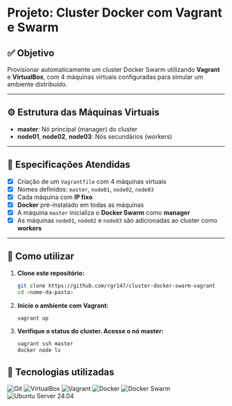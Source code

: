 # Projeto: Cluster Docker com Vagrant e Swarm

## ✅ Objetivo

Provisionar automaticamente um cluster Docker Swarm utilizando **Vagrant** e **VirtualBox**, com 4 máquinas virtuais configuradas para simular um ambiente distribuído.

---

## ⚙️ Estrutura das Máquinas Virtuais

- **master**: Nó principal (manager) do cluster
- **node01**, **node02**, **node03**: Nós secundários (workers)

---

## 📌 Especificações Atendidas

- [x] Criação de um `Vagrantfile` com 4 máquinas virtuais
- [x] Nomes definidos: `master`, `node01`, `node02`, `node03`
- [x] Cada máquina com **IP fixo**
- [x] **Docker** pré-instalado em todas as máquinas
- [x] A máquina `master` inicializa o **Docker Swarm** como **manager**
- [x] As máquinas `node01`, `node02` e `node03` são adicionadas ao cluster como **workers**

---

## 🚀 Como utilizar

1. **Clone este repositório:**
   ```bash
   git clone https://github.com/rgr147/cluster-docker-swarm-vagrant
   cd <nome-da-pasta>

2. **Inicie o ambiente com Vagrant:**
   ```bash
   vagrant up

3. **Verifique o status do cluster. Acesse o nó master:** 
   ```bash
   vagrant ssh master
   docker node ls

## 📌 Tecnologias utilizadas

![Git](https://img.shields.io/badge/Git-F05032?style=for-the-badge&logo=git&logoColor=white)
![VirtualBox](https://img.shields.io/badge/VirtualBox-183A61?style=for-the-badge&logo=virtualbox&logoColor=white)
![Vagrant](https://img.shields.io/badge/Vagrant-1563FF?style=for-the-badge&logo=vagrant&logoColor=white)
![Docker](https://img.shields.io/badge/Docker-2496ED?style=for-the-badge&logo=docker&logoColor=white)
![Docker Swarm](https://img.shields.io/badge/Docker%20Swarm-0db7ed?style=for-the-badge&logo=docker&logoColor=white)
![Ubuntu Server 24.04](https://img.shields.io/badge/Ubuntu%20Server-0085C7?style=for-the-badge&logo=ubuntu&logoColor=white)

